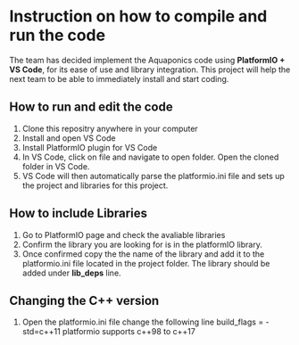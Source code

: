 # Instruction on how to compile and run the code

The team has decided implement the Aquaponics code using **PlatformIO + VS Code**, for its ease of use and library integration. This project will help the next team to be able to immediately install and start coding.

## How to run and edit the code
1. Clone this repositry anywhere in your computer
2. Install and open VS Code
3. Install PlatformIO plugin for VS Code
4. In VS Code, click on file and navigate to open folder. Open the cloned folder in VS Code.
5. VS Code will then automatically parse the platformio.ini file and sets up the project and libraries for this project. 


## How to include Libraries
1. Go to PlatformIO page and check the avaliable libraries
2. Confirm the library you are looking for is in the platformIO library.
3. Once confirmed copy the the name of the library and add it to the platformio.ini file located in the project folder. The library should be added under **lib_deps** line.


## Changing the C++ version
1. Open the platformio.ini file change the following line
build_flags = -std=c++11 
platformio supports c++98 to c++17


